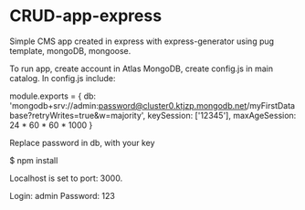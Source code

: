# CRUD-app-express
Simple CMS app created in express with express-generator using pug template, mongoDB, mongoose.

To run app, create account in Atlas MongoDB, create config.js in main catalog. In config.js include: 

module.exports = 
{
    db: 'mongodb+srv://admin:password@cluster0.ktjzp.mongodb.net/myFirstDatabase?retryWrites=true&w=majority',
    keySession: ['12345'],
    maxAgeSession: 24 * 60 * 60 * 1000
}
  
Replace password in db, with your key
  
$ npm install


Localhost is set to port: 3000.


Login: admin
Password: 123
